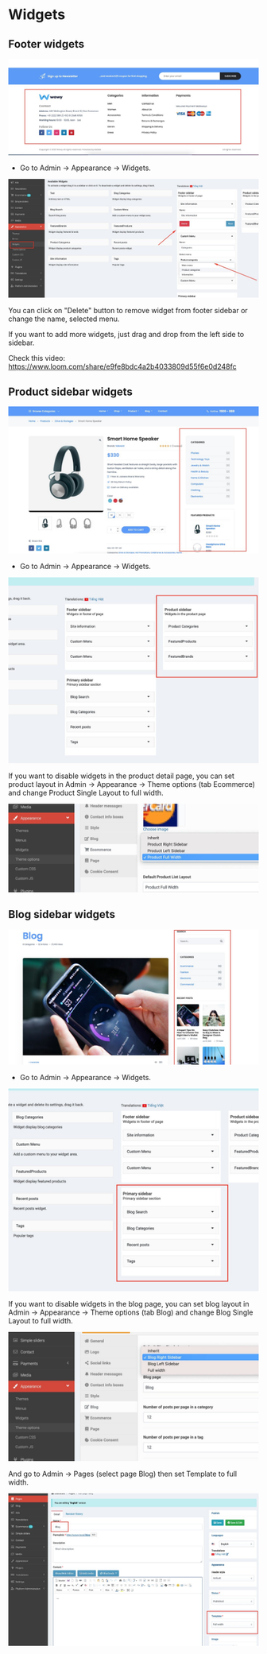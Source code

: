 # Widgets

## Footer widgets

![Image](./images/widget-1.jpeg)

- Go to Admin -> Appearance -> Widgets.

![Image](./images/widget-2.jpeg)

You can click on "Delete" button to remove widget from footer sidebar or change the name, selected menu.

If you want to add more widgets, just drag and drop from the left side to sidebar.

Check this video: https://www.loom.com/share/e9fe8bdc4a2b4033809d55f6e0d248fc

## Product sidebar widgets

![Image](./images/widget-3.jpeg)

- Go to Admin -> Appearance -> Widgets.

![Image](./images/widget-4.jpeg)

If you want to disable widgets in the product detail page, you can set product layout in
Admin -> Appearance -> Theme options (tab Ecommerce) and change Product Single Layout to full width.

![Image](./images/widget-5.jpeg)

## Blog sidebar widgets

![Image](./images/widget-6.jpeg)

- Go to Admin -> Appearance -> Widgets.

![Image](./images/widget-7.jpeg)

If you want to disable widgets in the blog page, you can set blog layout in
Admin -> Appearance -> Theme options (tab Blog) and change Blog Single Layout to full width.

![Image](./images/widget-8.jpeg)

And go to Admin -> Pages (select page Blog) then set Template to full width.

![Image](./images/widget-9.jpeg)

